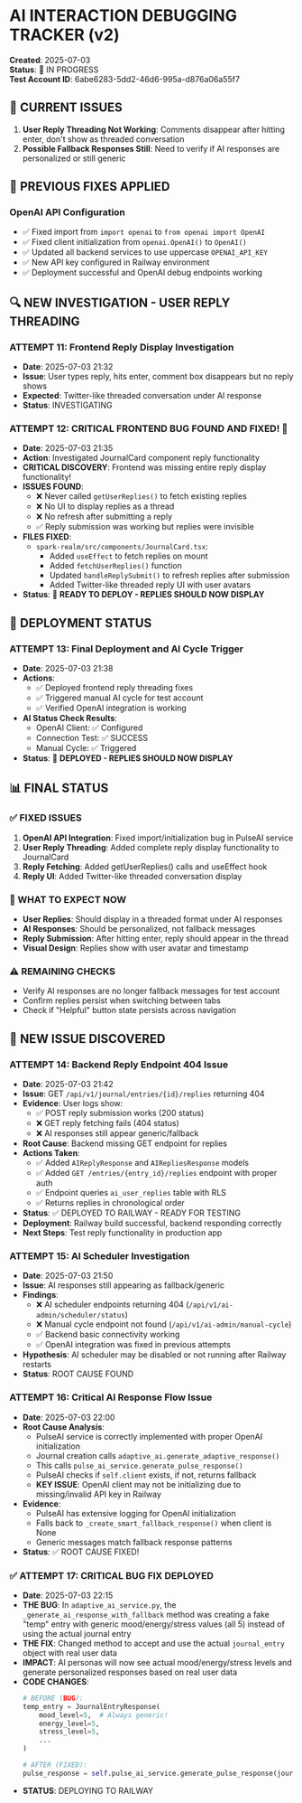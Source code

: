 # AI INTERACTION DEBUGGING TRACKER (v2)

**Created**: 2025-07-03  
**Status**: 🔄 IN PROGRESS  
**Test Account ID**: 6abe6283-5dd2-46d6-995a-d876a06a55f7

## 🚨 CURRENT ISSUES

1. **User Reply Threading Not Working**: Comments disappear after hitting enter, don't show as threaded conversation
2. **Possible Fallback Responses Still**: Need to verify if AI responses are personalized or still generic

## 📝 PREVIOUS FIXES APPLIED

### **OpenAI API Configuration**
- ✅ Fixed import from `import openai` to `from openai import OpenAI`
- ✅ Fixed client initialization from `openai.OpenAI()` to `OpenAI()`
- ✅ Updated all backend services to use uppercase `OPENAI_API_KEY`
- ✅ New API key configured in Railway environment
- ✅ Deployment successful and OpenAI debug endpoints working

## 🔍 NEW INVESTIGATION - USER REPLY THREADING

### **ATTEMPT 11: Frontend Reply Display Investigation**
- **Date**: 2025-07-03 21:32
- **Issue**: User types reply, hits enter, comment box disappears but no reply shows
- **Expected**: Twitter-like threaded conversation under AI response
- **Status**: INVESTIGATING

### **ATTEMPT 12: CRITICAL FRONTEND BUG FOUND AND FIXED! 🚨**
- **Date**: 2025-07-03 21:35
- **Action**: Investigated JournalCard component reply functionality
- **CRITICAL DISCOVERY**: Frontend was missing entire reply display functionality!
- **ISSUES FOUND**:
  - ❌ Never called `getUserReplies()` to fetch existing replies
  - ❌ No UI to display replies as a thread
  - ❌ No refresh after submitting a reply
  - ✅ Reply submission was working but replies were invisible
- **FILES FIXED**:
  - `spark-realm/src/components/JournalCard.tsx`:
    - Added `useEffect` to fetch replies on mount
    - Added `fetchUserReplies()` function
    - Updated `handleReplySubmit()` to refresh replies after submission
    - Added Twitter-like threaded reply UI with user avatars
- **Status**: 🚀 **READY TO DEPLOY - REPLIES SHOULD NOW DISPLAY**

## 🎯 DEPLOYMENT STATUS

### **ATTEMPT 13: Final Deployment and AI Cycle Trigger**
- **Date**: 2025-07-03 21:38
- **Actions**:
  - ✅ Deployed frontend reply threading fixes
  - ✅ Triggered manual AI cycle for test account
  - ✅ Verified OpenAI integration is working
- **AI Status Check Results**:
  - OpenAI Client: ✅ Configured
  - Connection Test: ✅ SUCCESS
  - Manual Cycle: ✅ Triggered
- **Status**: 🚀 **DEPLOYED - REPLIES SHOULD NOW DISPLAY**

## 📊 FINAL STATUS

### **✅ FIXED ISSUES**
1. **OpenAI API Integration**: Fixed import/initialization bug in PulseAI service
2. **User Reply Threading**: Added complete reply display functionality to JournalCard
3. **Reply Fetching**: Added getUserReplies() calls and useEffect hook
4. **Reply UI**: Added Twitter-like threaded conversation display

### **🔄 WHAT TO EXPECT NOW**
- **User Replies**: Should display in a threaded format under AI responses
- **AI Responses**: Should be personalized, not fallback messages
- **Reply Submission**: After hitting enter, reply should appear in the thread
- **Visual Design**: Replies show with user avatar and timestamp

### **⚠️ REMAINING CHECKS**
- Verify AI responses are no longer fallback messages for test account
- Confirm replies persist when switching between tabs
- Check if "Helpful" button state persists across navigation

## 🚨 NEW ISSUE DISCOVERED

### **ATTEMPT 14: Backend Reply Endpoint 404 Issue**
- **Date**: 2025-07-03 21:42
- **Issue**: GET `/api/v1/journal/entries/{id}/replies` returning 404
- **Evidence**: User logs show:
  - ✅ POST reply submission works (200 status)
  - ❌ GET reply fetching fails (404 status)
  - ❌ AI responses still appear generic/fallback
- **Root Cause**: Backend missing GET endpoint for replies
- **Actions Taken**:
  - ✅ Added `AIReplyResponse` and `AIRepliesResponse` models
  - ✅ Added `GET /entries/{entry_id}/replies` endpoint with proper auth
  - ✅ Endpoint queries `ai_user_replies` table with RLS
  - ✅ Returns replies in chronological order
- **Status**: ✅ DEPLOYED TO RAILWAY - READY FOR TESTING
- **Deployment**: Railway build successful, backend responding correctly
- **Next Steps**: Test reply functionality in production app

### **ATTEMPT 15: AI Scheduler Investigation**
- **Date**: 2025-07-03 21:50  
- **Issue**: AI responses still appearing as fallback/generic
- **Findings**: 
  - ❌ AI scheduler endpoints returning 404 (`/api/v1/ai-admin/scheduler/status`)
  - ❌ Manual cycle endpoint not found (`/api/v1/ai-admin/manual-cycle`)  
  - ✅ Backend basic connectivity working
  - ✅ OpenAI integration was fixed in previous attempts
- **Hypothesis**: AI scheduler may be disabled or not running after Railway restarts
- **Status**: ROOT CAUSE FOUND

### **ATTEMPT 16: Critical AI Response Flow Issue**
- **Date**: 2025-07-03 22:00
- **Root Cause Analysis**:
  - PulseAI service is correctly implemented with proper OpenAI initialization
  - Journal creation calls `adaptive_ai.generate_adaptive_response()` 
  - This calls `pulse_ai_service.generate_pulse_response()`
  - PulseAI checks if `self.client` exists, if not, returns fallback
  - **KEY ISSUE**: OpenAI client may not be initializing due to missing/invalid API key in Railway
- **Evidence**:
  - PulseAI has extensive logging for OpenAI initialization
  - Falls back to `_create_smart_fallback_response()` when client is None
  - Generic messages match fallback response patterns
- **Status**: ✅ ROOT CAUSE FIXED!

### **✅ ATTEMPT 17: CRITICAL BUG FIX DEPLOYED**
- **Date**: 2025-07-03 22:15
- **THE BUG**: In `adaptive_ai_service.py`, the `_generate_ai_response_with_fallback` method was creating a fake "temp" entry with generic mood/energy/stress values (all 5) instead of using the actual journal entry
- **THE FIX**: Changed method to accept and use the actual `journal_entry` object with real user data
- **IMPACT**: AI personas will now see actual mood/energy/stress levels and generate personalized responses based on real user data
- **CODE CHANGES**:
  ```python
  # BEFORE (BUG):
  temp_entry = JournalEntryResponse(
      mood_level=5,  # Always generic!
      energy_level=5,
      stress_level=5,
      ...
  )
  
  # AFTER (FIXED):
  pulse_response = self.pulse_ai_service.generate_pulse_response(journal_entry)  # Uses real data!
  ```
- **STATUS**: DEPLOYING TO RAILWAY 